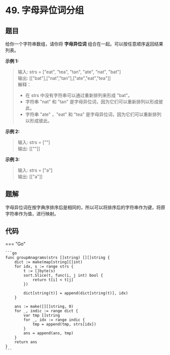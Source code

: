 # 49. 字母异位词分组

## 题目
给你一个字符串数组，请你将 **字母异位词** 组合在一起。可以按任意顺序返回结果列表。

**示例 1:**

> 输入: strs = ["eat", "tea", "tan", "ate", "nat", "bat"]  
> 输出: [["bat"],["nat","tan"],["ate","eat","tea"]]  
> 解释：  
> - 在 strs 中没有字符串可以通过重新排列来形成 "bat"。
> - 字符串 "nat" 和 "tan" 是字母异位词，因为它们可以重新排列以形成彼此。
> - 字符串 "ate" ，"eat" 和 "tea" 是字母异位词，因为它们可以重新排列以形成彼此。

**示例 2:**

> 输入: strs = [""]  
> 输出: [[""]]

**示例 3:**

> 输入: strs = ["a"]  
> 输出: [["a"]]

## 题解
字母异位词在按字典序排序后是相同的，所以可以将排序后的字符串作为键，将原字符串作为值，进行映射。

## 代码

=== "Go"

    ```go
    func groupAnagrams(strs []string) [][]string {
        dict := make(map[string][]int)
        for idx, s := range strs {
            t := []byte(s)
            sort.Slice(t, func(i, j int) bool {
                return t[i] < t[j]
            })

            dict[string(t)] = append(dict[string(t)], idx)
        }

        ans := make([][]string, 0)
        for _, indic := range dict {
            var tmp []string
            for _, idx := range indic {
                tmp = append(tmp, strs[idx])
            }
            ans = append(ans, tmp)
        }
        return ans
    }
    ```